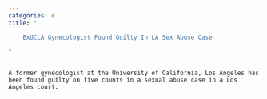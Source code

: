 ```yaml
---
categories: e
title: "

    ExUCLA Gynecologist Found Guilty In LA Sex Abuse Case

"
---
```



    A former gynecologist at the University of California, Los Angeles has been found guilty on five counts in a sexual abuse case in a Los Angeles court.

